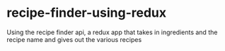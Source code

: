 # recipe-finder-using-redux
Using the recipe finder api, a redux app that takes in ingredients and the recipe name and gives out the various recipes
